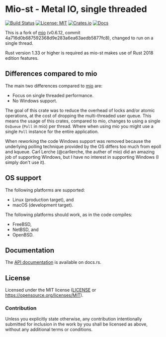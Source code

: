 # Mio-st - Metal IO, single threaded

[![Build Status](https://travis-ci.org/Thomasdezeeuw/mio-st.svg?branch=master)](https://travis-ci.org/Thomasdezeeuw/mio-st)
[![License: MIT](https://img.shields.io/badge/license-MIT-blue.svg)](https://opensource.org/licenses/MIT)
[![Crates.io](https://img.shields.io/crates/v/mio_st.svg)](https://crates.io/crates/mio-st)
[![Docs](https://docs.rs/mio-st/badge.svg)](https://docs.rs/mio-st)

This is a fork of [mio] (v0.6.12, commit
4a716d0b687592368d9e283a6ea63aedb5877fc8), changed to run on a single thread.

[mio]: https://github.com/carllerche/mio

Rust version 1.33 or higher is required as mio-st makes use of Rust 2018 edition
features.


## Differences compared to mio

The main two differences compared to [mio] are:
 - Focus on single threaded performance.
 - No Windows support.

The goal of this crate was to reduce the overhead of locks and/or atomic
operations, at the cost of dropping the multi-threaded user queue. This means
the usage of this crates, compared to mio, changes to using a single `OsQueue`
(`Poll` in mio) per thread. Where when using mio you might use a single `Poll`
instance for the entire application.

When reworking the code Windows support was removed because the underlying
polling technique provided by the OS differs too much from epoll and kqueue.
Carl Lerche (@carllerche, the auther of mio) did an amazing job of supporting
Windows, but I have no interest in supporting Windows (I simply don't use it).


## OS support

The following platforms are supported:

 - Linux (production target), and
 - macOS (development target).

The following platforms should work, as in the code compiles:

 - FreeBSD,
 - NetBSD, and
 - OpenBSD.


## Documentation

The [API documentation] is available on docs.rs.

[API documentation]: https://docs.rs/mio-st


## License

Licensed under the MIT license ([LICENSE] or
https://opensource.org/licenses/MIT).

[LICENSE]: ./LICENSE


### Contribution

Unless you explicitly state otherwise, any contribution intentionally submitted
for inclusion in the work by you shall be licensed as above, without any
additional terms or conditions.
